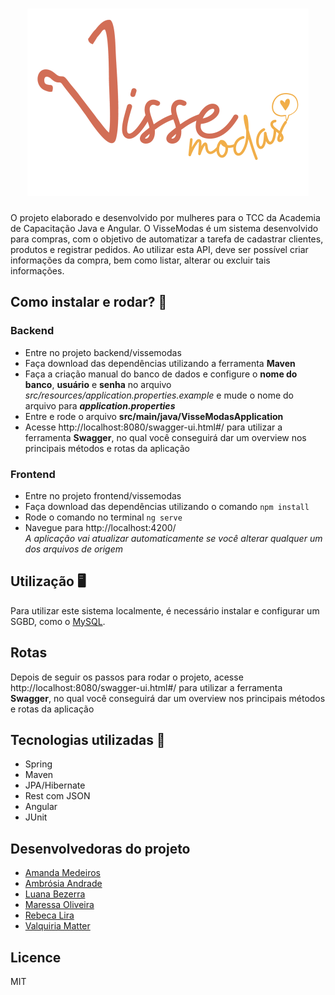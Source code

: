 <h1 align="center">
<img src="./frontend/vissemodas/src/assets/vetores/Logotipo.svg"/></h1>

O projeto elaborado e desenvolvido por mulheres para o TCC da Academia de Capacitação Java e Angular.
O VisseModas é um sistema desenvolvido para compras, com o objetivo de automatizar a tarefa de cadastrar clientes, produtos e registrar pedidos.
Ao utilizar esta API, deve ser possível criar informações da compra, bem como listar, alterar ou excluir tais informações.

## Como instalar e rodar? 🚀
### Backend
- Entre no projeto backend/vissemodas
- Faça download das dependências utilizando a ferramenta **Maven**
- Faça a criação manual do banco de dados e configure o **nome do banco**, **usuário** e **senha** no arquivo *src/resources/application.properties.example* e mude o nome do arquivo para ***application.properties***
- Entre e rode o arquivo **src/main/java/VisseModasApplication**
- Acesse http://localhost:8080/swagger-ui.html#/ para utilizar a ferramenta **Swagger**, no qual você conseguirá dar um overview nos principais métodos e rotas da aplicação

### Frontend
- Entre no projeto frontend/vissemodas
- Faça download das dependências utilizando o comando ```npm install```
- Rode o comando no terminal ```ng serve```
- Navegue para http://localhost:4200/<br>
*A aplicação vai atualizar automaticamente se você alterar qualquer um dos arquivos de origem*

## Utilização 🖥️

Para utilizar este sistema localmente, é necessário instalar e configurar um SGBD, como o [MySQL](https://www.mysql.com/downloads/).


## Rotas
Depois de seguir os passos para rodar o projeto, acesse http://localhost:8080/swagger-ui.html#/ para utilizar a ferramenta **Swagger**, no qual você conseguirá dar um overview nos principais métodos e rotas da aplicação

## Tecnologias utilizadas 📱
- Spring
- Maven
- JPA/Hibernate
- Rest com JSON
- Angular
- JUnit

## Desenvolvedoras do projeto
- [Amanda Medeiros](https://www.linkedin.com/in/amanda-de-souza-medeiros-193a36b2/)
- [Ambrósia Andrade](https://www.linkedin.com/in/ambrosiaandrade/)
- [Luana Bezerra](https://www.linkedin.com/in/luana-bezerradev/)
- [Maressa Oliveira](https://www.linkedin.com/in/maressa-vargas-de-oliveira-08a309129/)
- [Rebeca Lira](https://www.linkedin.com/in/rebeca-lira-a7a262b9/)
- [Valquiria Matter ](https://www.linkedin.com/in/valquiria-matter-3988531a5/)
    
## Licence
MIT
